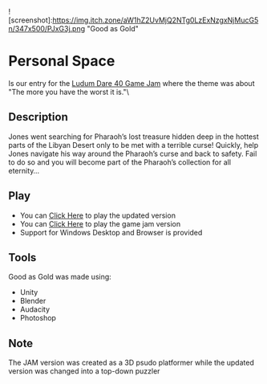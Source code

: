![screenshot]:https://img.itch.zone/aW1hZ2UvMjQ2NTg0LzExNzgxNjMucG5n/347x500/PJxG3j.png "Good as Gold"

# Personal Space
Is our entry for the [Ludum Dare 40 Game Jam](https://ldjam.com/events/ludum-dare/40/good-as-gold) where the theme was about "The more you have the worst it is."\

## Description
Jones went searching for Pharaoh’s lost treasure hidden deep in the hottest parts of the Libyan Desert only to be met with a terrible curse! Quickly, help Jones navigate his way around the Pharaoh’s curse and back to safety. Fail to do so and you will become part of the Pharaoh’s collection for all eternity…

## Play
- You can [Click Here](https://prodigalson.itch.io/good-as-gold-remake) to play the updated version
- You can [Click Here](https://prodigalson.itch.io/goodasgold) to play the game jam version
- Support for Windows Desktop and Browser is provided

## Tools
Good as Gold was made using:
- Unity
- Blender
- Audacity
- Photoshop

## Note
The JAM version was created as a 3D psudo platformer while the updated version was changed into a top-down puzzler

